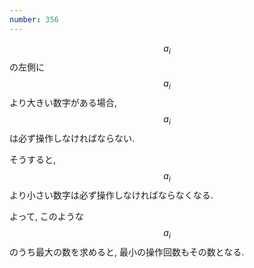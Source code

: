 ```yaml
---
number: 356
---
```

$$ a_i $$ の左側に $$ a_i $$ より大きい数字がある場合, $$ a_i $$ は必ず操作しなければならない.

そうすると, $$ a_i $$ より小さい数字は必ず操作しなければならなくなる.

よって, このような $$ a_i $$ のうち最大の数を求めると, 最小の操作回数もその数となる.
